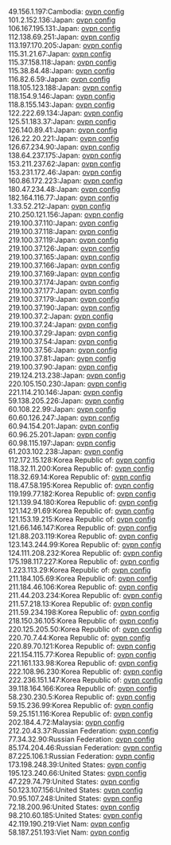 49.156.1.197:Cambodia: [ovpn config](vpn/49_156_1_197.ovpn)  
101.2.152.136:Japan: [ovpn config](vpn/101_2_152_136.ovpn)  
106.167.195.131:Japan: [ovpn config](vpn/106_167_195_131.ovpn)  
112.138.69.251:Japan: [ovpn config](vpn/112_138_69_251.ovpn)  
113.197.170.205:Japan: [ovpn config](vpn/113_197_170_205.ovpn)  
115.31.21.67:Japan: [ovpn config](vpn/115_31_21_67.ovpn)  
115.37.158.118:Japan: [ovpn config](vpn/115_37_158_118.ovpn)  
115.38.84.48:Japan: [ovpn config](vpn/115_38_84_48.ovpn)  
116.82.6.59:Japan: [ovpn config](vpn/116_82_6_59.ovpn)  
118.105.123.188:Japan: [ovpn config](vpn/118_105_123_188.ovpn)  
118.154.9.146:Japan: [ovpn config](vpn/118_154_9_146.ovpn)  
118.8.155.143:Japan: [ovpn config](vpn/118_8_155_143.ovpn)  
122.222.69.134:Japan: [ovpn config](vpn/122_222_69_134.ovpn)  
125.51.183.37:Japan: [ovpn config](vpn/125_51_183_37.ovpn)  
126.140.89.41:Japan: [ovpn config](vpn/126_140_89_41.ovpn)  
126.22.20.221:Japan: [ovpn config](vpn/126_22_20_221.ovpn)  
126.67.234.90:Japan: [ovpn config](vpn/126_67_234_90.ovpn)  
138.64.237.175:Japan: [ovpn config](vpn/138_64_237_175.ovpn)  
153.211.237.62:Japan: [ovpn config](vpn/153_211_237_62.ovpn)  
153.231.172.46:Japan: [ovpn config](vpn/153_231_172_46.ovpn)  
160.86.172.223:Japan: [ovpn config](vpn/160_86_172_223.ovpn)  
180.47.234.48:Japan: [ovpn config](vpn/180_47_234_48.ovpn)  
182.164.116.77:Japan: [ovpn config](vpn/182_164_116_77.ovpn)  
1.33.52.212:Japan: [ovpn config](vpn/1_33_52_212.ovpn)  
210.250.121.156:Japan: [ovpn config](vpn/210_250_121_156.ovpn)  
219.100.37.110:Japan: [ovpn config](vpn/219_100_37_110.ovpn)  
219.100.37.118:Japan: [ovpn config](vpn/219_100_37_118.ovpn)  
219.100.37.119:Japan: [ovpn config](vpn/219_100_37_119.ovpn)  
219.100.37.126:Japan: [ovpn config](vpn/219_100_37_126.ovpn)  
219.100.37.165:Japan: [ovpn config](vpn/219_100_37_165.ovpn)  
219.100.37.166:Japan: [ovpn config](vpn/219_100_37_166.ovpn)  
219.100.37.169:Japan: [ovpn config](vpn/219_100_37_169.ovpn)  
219.100.37.174:Japan: [ovpn config](vpn/219_100_37_174.ovpn)  
219.100.37.177:Japan: [ovpn config](vpn/219_100_37_177.ovpn)  
219.100.37.179:Japan: [ovpn config](vpn/219_100_37_179.ovpn)  
219.100.37.190:Japan: [ovpn config](vpn/219_100_37_190.ovpn)  
219.100.37.2:Japan: [ovpn config](vpn/219_100_37_2.ovpn)  
219.100.37.24:Japan: [ovpn config](vpn/219_100_37_24.ovpn)  
219.100.37.29:Japan: [ovpn config](vpn/219_100_37_29.ovpn)  
219.100.37.54:Japan: [ovpn config](vpn/219_100_37_54.ovpn)  
219.100.37.56:Japan: [ovpn config](vpn/219_100_37_56.ovpn)  
219.100.37.81:Japan: [ovpn config](vpn/219_100_37_81.ovpn)  
219.100.37.90:Japan: [ovpn config](vpn/219_100_37_90.ovpn)  
219.124.213.238:Japan: [ovpn config](vpn/219_124_213_238.ovpn)  
220.105.150.230:Japan: [ovpn config](vpn/220_105_150_230.ovpn)  
221.114.210.146:Japan: [ovpn config](vpn/221_114_210_146.ovpn)  
59.138.205.226:Japan: [ovpn config](vpn/59_138_205_226.ovpn)  
60.108.22.99:Japan: [ovpn config](vpn/60_108_22_99.ovpn)  
60.60.126.247:Japan: [ovpn config](vpn/60_60_126_247.ovpn)  
60.94.154.201:Japan: [ovpn config](vpn/60_94_154_201.ovpn)  
60.96.25.201:Japan: [ovpn config](vpn/60_96_25_201.ovpn)  
60.98.115.197:Japan: [ovpn config](vpn/60_98_115_197.ovpn)  
61.203.102.238:Japan: [ovpn config](vpn/61_203_102_238.ovpn)  
112.172.15.128:Korea Republic of: [ovpn config](vpn/112_172_15_128.ovpn)  
118.32.11.200:Korea Republic of: [ovpn config](vpn/118_32_11_200.ovpn)  
118.32.69.14:Korea Republic of: [ovpn config](vpn/118_32_69_14.ovpn)  
118.47.58.195:Korea Republic of: [ovpn config](vpn/118_47_58_195.ovpn)  
119.199.77.182:Korea Republic of: [ovpn config](vpn/119_199_77_182.ovpn)  
121.139.94.180:Korea Republic of: [ovpn config](vpn/121_139_94_180.ovpn)  
121.142.91.69:Korea Republic of: [ovpn config](vpn/121_142_91_69.ovpn)  
121.153.19.215:Korea Republic of: [ovpn config](vpn/121_153_19_215.ovpn)  
121.66.146.147:Korea Republic of: [ovpn config](vpn/121_66_146_147.ovpn)  
121.88.203.119:Korea Republic of: [ovpn config](vpn/121_88_203_119.ovpn)  
123.143.244.99:Korea Republic of: [ovpn config](vpn/123_143_244_99.ovpn)  
124.111.208.232:Korea Republic of: [ovpn config](vpn/124_111_208_232.ovpn)  
175.198.117.227:Korea Republic of: [ovpn config](vpn/175_198_117_227.ovpn)  
1.223.113.29:Korea Republic of: [ovpn config](vpn/1_223_113_29.ovpn)  
211.184.105.69:Korea Republic of: [ovpn config](vpn/211_184_105_69.ovpn)  
211.184.46.106:Korea Republic of: [ovpn config](vpn/211_184_46_106.ovpn)  
211.44.203.234:Korea Republic of: [ovpn config](vpn/211_44_203_234.ovpn)  
211.57.218.13:Korea Republic of: [ovpn config](vpn/211_57_218_13.ovpn)  
211.59.234.198:Korea Republic of: [ovpn config](vpn/211_59_234_198.ovpn)  
218.150.36.105:Korea Republic of: [ovpn config](vpn/218_150_36_105.ovpn)  
220.125.205.50:Korea Republic of: [ovpn config](vpn/220_125_205_50.ovpn)  
220.70.7.44:Korea Republic of: [ovpn config](vpn/220_70_7_44.ovpn)  
220.89.70.121:Korea Republic of: [ovpn config](vpn/220_89_70_121.ovpn)  
221.154.115.77:Korea Republic of: [ovpn config](vpn/221_154_115_77.ovpn)  
221.161.133.98:Korea Republic of: [ovpn config](vpn/221_161_133_98.ovpn)  
222.108.96.230:Korea Republic of: [ovpn config](vpn/222_108_96_230.ovpn)  
222.236.151.147:Korea Republic of: [ovpn config](vpn/222_236_151_147.ovpn)  
39.118.164.166:Korea Republic of: [ovpn config](vpn/39_118_164_166.ovpn)  
58.230.230.5:Korea Republic of: [ovpn config](vpn/58_230_230_5.ovpn)  
59.15.236.99:Korea Republic of: [ovpn config](vpn/59_15_236_99.ovpn)  
59.25.151.116:Korea Republic of: [ovpn config](vpn/59_25_151_116.ovpn)  
202.184.4.72:Malaysia: [ovpn config](vpn/202_184_4_72.ovpn)  
212.20.43.37:Russian Federation: [ovpn config](vpn/212_20_43_37.ovpn)  
77.34.32.90:Russian Federation: [ovpn config](vpn/77_34_32_90.ovpn)  
85.174.204.46:Russian Federation: [ovpn config](vpn/85_174_204_46.ovpn)  
87.225.106.1:Russian Federation: [ovpn config](vpn/87_225_106_1.ovpn)  
173.198.248.39:United States: [ovpn config](vpn/173_198_248_39.ovpn)  
195.123.240.66:United States: [ovpn config](vpn/195_123_240_66.ovpn)  
47.229.74.79:United States: [ovpn config](vpn/47_229_74_79.ovpn)  
50.123.107.156:United States: [ovpn config](vpn/50_123_107_156.ovpn)  
70.95.107.248:United States: [ovpn config](vpn/70_95_107_248.ovpn)  
72.18.200.96:United States: [ovpn config](vpn/72_18_200_96.ovpn)  
98.210.60.185:United States: [ovpn config](vpn/98_210_60_185.ovpn)  
42.119.190.219:Viet Nam: [ovpn config](vpn/42_119_190_219.ovpn)  
58.187.251.193:Viet Nam: [ovpn config](vpn/58_187_251_193.ovpn)  
